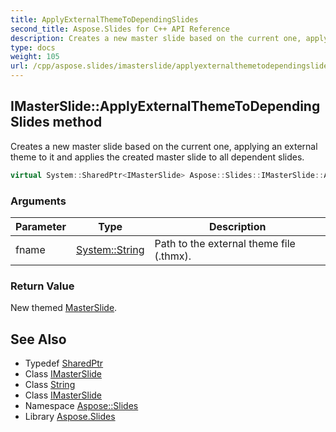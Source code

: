 ```yaml
---
title: ApplyExternalThemeToDependingSlides
second_title: Aspose.Slides for C++ API Reference
description: Creates a new master slide based on the current one, applying an external theme to it and applies the created master slide to all dependent slides.
type: docs
weight: 105
url: /cpp/aspose.slides/imasterslide/applyexternalthemetodependingslides/
---
```

## IMasterSlide::ApplyExternalThemeToDependingSlides method


Creates a new master slide based on the current one, applying an external theme to it and applies the created master slide to all dependent slides.

```cpp
virtual System::SharedPtr<IMasterSlide> Aspose::Slides::IMasterSlide::ApplyExternalThemeToDependingSlides(System::String fname)=0
```


### Arguments

| Parameter | Type | Description |
| --- | --- | --- |
| fname | [System::String](../../../system/string/) | Path to the external theme file (.thmx). |

### Return Value

New themed [MasterSlide](../../masterslide/).

## See Also

* Typedef [SharedPtr](../../../system/sharedptr/)
* Class [IMasterSlide](../)
* Class [String](../../../system/string/)
* Class [IMasterSlide](../)
* Namespace [Aspose::Slides](../../)
* Library [Aspose.Slides](../../../)
